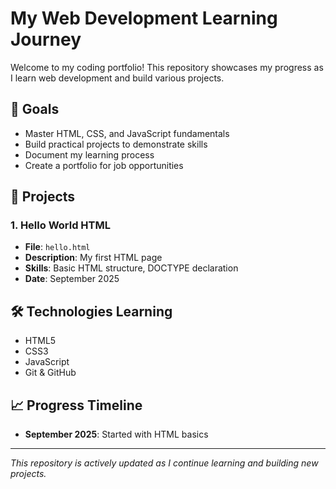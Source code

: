 # My Web Development Learning Journey

Welcome to my coding portfolio! This repository showcases my progress as I learn web development and build various projects.

## 🎯 Goals
- Master HTML, CSS, and JavaScript fundamentals
- Build practical projects to demonstrate skills
- Document my learning process
- Create a portfolio for job opportunities

## 📁 Projects

### 1. Hello World HTML
- **File**: `hello.html`
- **Description**: My first HTML page
- **Skills**: Basic HTML structure, DOCTYPE declaration
- **Date**: September 2025

## 🛠️ Technologies Learning
- HTML5
- CSS3
- JavaScript
- Git & GitHub

## 📈 Progress Timeline
- **September 2025**: Started with HTML basics

---
*This repository is actively updated as I continue learning and building new projects.*